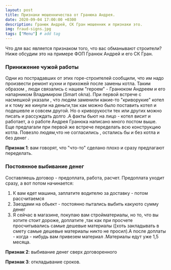 ```yaml
---
layout: post
title: Признаки мошенничества от Гранюка Андрея. 
date: 2020-09-04 17:00:00 +0300
description: Гранюк Андрей, СК Гран мошенник и признаки это. 
img: fraud-signs.jpg 
tags: ["Menu"] # add tag
---
```


Что для вас является признаком того, что вас обманывают строители? Ниже обсудим это на примере ФОП Гранюк Андрей и его СК Гран. 

### Принижение чужой работы ###

Одни из пострадавших от этих горе-строителей сообщили, что им надо  произвести ремонт кухни и прихожей после замены котла. Таким образом , люди связались с нашем "героем" - Гранюком Андреем и его напарником Владимиром (Smart okna). При первой встрече с насмешкой  указали , что людям заменили какие-то "криворукие" котел и к тому же кинули на деньги,так как можно было поставить котел и подешевле и совсем другой. Но о криворукости тех или других можно писать и рассуждать долго .А факты бьют на лицо - котел висит и работает, а о работе Андрея Гранюка написано много постом выше. Еще предлагали при первой же встрече переделать всю конструкцию котла. Повезло людям,что не согласились , остались бы и без котла и без денег . 

**Признак 1**: вам говорят, что "что-то" сделано плохо и сразу предлагают переделать. 

### Постоянное выбивание денег ###

Составляешь договор - предоплата, работа, расчет. Предоплата уходит сразу, а вот потом начинается:
1. К вам едет машина, заплатите водителю  за доставку - потом рассчитаемся
2. Заездами на обьект - постоянно пытались выбить какуюто сумму денег 
3. Я сейчас в магазине, покупаю вам стройматериалы, но то, что вы хотите стоит дороже, доплатите ,так как при просчете просчитывались самые дешевые материалы ([хоть закладывать в смету самые дешевые материалы никто не просил).А после доплаты - когда - нибудь вам привезем материал .Материалы едут уже 1,5 месяца.

**Признак 2**: выбивание денег сверх договоренного
 

**Признак 3**: откладывание сроков.
